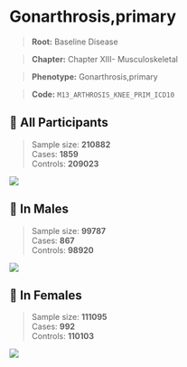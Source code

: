 # Gonarthrosis,primary

> **Root:** Baseline Disease  

> **Chapter:** Chapter XIII- Musculoskeletal  

> **Phenotype:** Gonarthrosis,primary  

> **Code:** `M13_ARTHROSIS_KNEE_PRIM_ICD10`

## 🧪 All Participants  
> Sample size: **210882**  
> Cases: **1859**  
> Controls: **209023**
<img src="/Disease/Figures/ALL/Incidence/M13_ARTHROSIS_KNEE_PRIM_ICD10.png"/>
<CsvTable src="/public/Disease/Data/ALL/Incidence/COX_M13_ARTHROSIS_KNEE_PRIM_ICD10.csv" label="🔍 View full results" />

## 👨 In Males  
> Sample size: **99787**  
> Cases: **867**  
> Controls: **98920**
<img src="/Disease/Figures/Male/Incidence/M13_ARTHROSIS_KNEE_PRIM_ICD10.png"/>
<CsvTable src="/public/Disease/Data/Male/Incidence/COX_M13_ARTHROSIS_KNEE_PRIM_ICD10.csv" label="🔍 View full results" />

## 👩 In Females  
> Sample size: **111095**  
> Cases: **992**  
> Controls: **110103**
<img src="/Disease/Figures/Female/Incidence/M13_ARTHROSIS_KNEE_PRIM_ICD10.png"/>
<CsvTable src="/public/Disease/Data/Female/Incidence/COX_M13_ARTHROSIS_KNEE_PRIM_ICD10.csv" label="🔍 View full results" />
